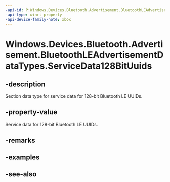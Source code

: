 ```yaml
---
-api-id: P:Windows.Devices.Bluetooth.Advertisement.BluetoothLEAdvertisementDataTypes.ServiceData128BitUuids
-api-type: winrt property
-api-device-family-note: xbox
---
```


<!-- Property syntax
public byte ServiceData128BitUuids { get; }
-->

# Windows.Devices.Bluetooth.Advertisement.BluetoothLEAdvertisementDataTypes.ServiceData128BitUuids

## -description
Section data type for service data for 128-bit Bluetooth LE UUIDs.

## -property-value
Service data for 128-bit Bluetooth LE UUIDs.

## -remarks

## -examples

## -see-also

